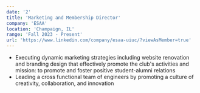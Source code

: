 ```yaml
---
date: '2'
title: 'Marketing and Membership Director'
company: 'ESAA'
location: 'Champaign, IL'
range: 'Fall 2023 - Present'
url: 'https://www.linkedin.com/company/esaa-uiuc/?viewAsMember=true'
---
```


- Executing dynamic marketing strategies including website renovation and branding design that effectively promote the club's activities and mission: to promote and foster positive student-alumni relations
- Leading a cross functional team of engineers by promoting a culture of creativity, collaboration, and innovation
